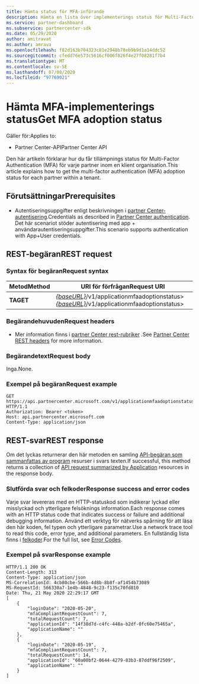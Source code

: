 ```yaml
---
title: Hämta status för MFA-införande
description: Hämta en lista över implementerings status för Multi-Factor Authentication för varje partner som använder partner REST API.
ms.service: partner-dashboard
ms.subservice: partnercenter-sdk
ms.date: 05/29/2020
author: amitravat
ms.author: amrava
ms.openlocfilehash: f82d163b704323c81e2948b78eb9b9d1a14ddc52
ms.sourcegitcommit: cfedd76e573c5616cf006f826f4e27f08281f7b4
ms.translationtype: MT
ms.contentlocale: sv-SE
ms.lasthandoff: 07/08/2020
ms.locfileid: "97769021"
---
```

# <a name="get-mfa-adoption-status"></a><span data-ttu-id="3e689-103">Hämta MFA-implementerings status</span><span class="sxs-lookup"><span data-stu-id="3e689-103">Get MFA adoption status</span></span>

<span data-ttu-id="3e689-104">Gäller för:</span><span class="sxs-lookup"><span data-stu-id="3e689-104">Applies to:</span></span>

- <span data-ttu-id="3e689-105">Partner Center-API</span><span class="sxs-lookup"><span data-stu-id="3e689-105">Partner Center API</span></span>

<span data-ttu-id="3e689-106">Den här artikeln förklarar hur du får tillämpnings status för Multi-Factor Authentication (MFA) för varje partner inom en klient organisation.</span><span class="sxs-lookup"><span data-stu-id="3e689-106">This article explains how to get the multi-factor authentication (MFA) adoption status for each partner within a tenant.</span></span>

## <a name="prerequisites"></a><span data-ttu-id="3e689-107">Förutsättningar</span><span class="sxs-lookup"><span data-stu-id="3e689-107">Prerequisites</span></span>

- <span data-ttu-id="3e689-108">Autentiseringsuppgifter enligt beskrivningen i [partner Center-autentisering](partner-center-authentication.md).</span><span class="sxs-lookup"><span data-stu-id="3e689-108">Credentials as described in [Partner Center authentication](partner-center-authentication.md).</span></span> <span data-ttu-id="3e689-109">Det här scenariot stöder autentisering med app + användarautentiseringsuppgifter.</span><span class="sxs-lookup"><span data-stu-id="3e689-109">This scenario supports authentication with App+User credentials.</span></span>

## <a name="rest-request"></a><span data-ttu-id="3e689-110">REST-begäran</span><span class="sxs-lookup"><span data-stu-id="3e689-110">REST request</span></span>

### <a name="request-syntax"></a><span data-ttu-id="3e689-111">Syntax för begäran</span><span class="sxs-lookup"><span data-stu-id="3e689-111">Request syntax</span></span>

| <span data-ttu-id="3e689-112">Metod</span><span class="sxs-lookup"><span data-stu-id="3e689-112">Method</span></span>  | <span data-ttu-id="3e689-113">URI för förfrågan</span><span class="sxs-lookup"><span data-stu-id="3e689-113">Request URI</span></span>                                                               |
|---------|---------------------------------------------------------------------------|
| <span data-ttu-id="3e689-114">**TA**</span><span class="sxs-lookup"><span data-stu-id="3e689-114">**GET**</span></span> | <span data-ttu-id="3e689-115">[*{baseURL}*](partner-center-rest-urls.md)/v1/applicationmfaadoptionstatus></span><span class="sxs-lookup"><span data-stu-id="3e689-115">[*{baseURL}*](partner-center-rest-urls.md)/v1/applicationmfaadoptionstatus></span></span> |

### <a name="request-headers"></a><span data-ttu-id="3e689-116">Begärandehuvuden</span><span class="sxs-lookup"><span data-stu-id="3e689-116">Request headers</span></span>

- <span data-ttu-id="3e689-117">Mer information finns i [partner Center rest-rubriker](headers.md) .</span><span class="sxs-lookup"><span data-stu-id="3e689-117">See [Partner Center REST headers](headers.md) for more information.</span></span>

### <a name="request-body"></a><span data-ttu-id="3e689-118">Begärandetext</span><span class="sxs-lookup"><span data-stu-id="3e689-118">Request body</span></span>

<span data-ttu-id="3e689-119">Inga.</span><span class="sxs-lookup"><span data-stu-id="3e689-119">None.</span></span>

### <a name="request-example"></a><span data-ttu-id="3e689-120">Exempel på begäran</span><span class="sxs-lookup"><span data-stu-id="3e689-120">Request example</span></span>

```http
GET https://api.partnercenter.microsoft.com/v1/applicationmfaadoptionstatus HTTP/1.1
Authorization: Bearer <token>
Host: api.partnercenter.microsoft.com
Content-Type: application/json
```

## <a name="rest-response"></a><span data-ttu-id="3e689-121">REST-svar</span><span class="sxs-lookup"><span data-stu-id="3e689-121">REST response</span></span>

<span data-ttu-id="3e689-122">Om det lyckas returnerar den här metoden en samling [API-begäran som sammanfattas av program](mfa-resources.md#api-request-summarized-by-application) resurser i svars texten.</span><span class="sxs-lookup"><span data-stu-id="3e689-122">If successful, this method returns a collection of [API request summarized by Application](mfa-resources.md#api-request-summarized-by-application) resources in the response body.</span></span>

### <a name="response-success-and-error-codes"></a><span data-ttu-id="3e689-123">Slutförda svar och felkoder</span><span class="sxs-lookup"><span data-stu-id="3e689-123">Response success and error codes</span></span>

<span data-ttu-id="3e689-124">Varje svar levereras med en HTTP-statuskod som indikerar lyckad eller misslyckad och ytterligare felsöknings information.</span><span class="sxs-lookup"><span data-stu-id="3e689-124">Each response comes with an HTTP status code that indicates success or failure and additional debugging information.</span></span> <span data-ttu-id="3e689-125">Använd ett verktyg för nätverks spårning för att läsa den här koden, fel typen och ytterligare parametrar.</span><span class="sxs-lookup"><span data-stu-id="3e689-125">Use a network trace tool to read this code, error type, and additional parameters.</span></span> <span data-ttu-id="3e689-126">En fullständig lista finns i [felkoder](error-codes.md).</span><span class="sxs-lookup"><span data-stu-id="3e689-126">For the full list, see [Error Codes](error-codes.md).</span></span>

### <a name="response-example"></a><span data-ttu-id="3e689-127">Exempel på svar</span><span class="sxs-lookup"><span data-stu-id="3e689-127">Response example</span></span>

``` http
HTTP/1.1 200 OK
Content-Length: 313
Content-Type: application/json
MS-CorrelationId: 4cb80cbe-566b-4d8b-8b8f-af1454b73089
MS-RequestId: 566330a7-1e4b-4848-9c23-f135c70fd810
Date: Thu, 21 May 2020 22:29:17 GMT
[
    {
        "loginDate": "2020-05-20",
        "mfaCompliantRequestCount": 7,
        "totalRequestCount": 7,
        "applicationId": "14f38d7d-c4fc-448a-b2df-0fc60e75465a",
        "applicationName": ""
    },
    {
        "loginDate": "2020-05-19",
        "mfaCompliantRequestCount": 7,
        "totalRequestCount": 14,
        "applicationId": "60a00bf2-0644-4279-83b3-87ddf96f2509",
        "applicationName": ""
    }
]
```
